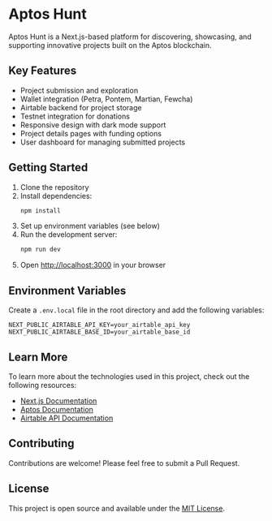 # Aptos Hunt

Aptos Hunt is a Next.js-based platform for discovering, showcasing, and supporting innovative projects built on the Aptos blockchain.

## Key Features

- Project submission and exploration
- Wallet integration (Petra, Pontem, Martian, Fewcha)
- Airtable backend for project storage
- Testnet integration for donations
- Responsive design with dark mode support
- Project details pages with funding options
- User dashboard for managing submitted projects

## Getting Started

1. Clone the repository
2. Install dependencies:
   ```bash
   npm install
   ```
3. Set up environment variables (see below)
4. Run the development server:
   ```bash
   npm run dev
   ```
5. Open [http://localhost:3000](http://localhost:3000) in your browser

## Environment Variables

Create a `.env.local` file in the root directory and add the following variables:

```
NEXT_PUBLIC_AIRTABLE_API_KEY=your_airtable_api_key
NEXT_PUBLIC_AIRTABLE_BASE_ID=your_airtable_base_id
```

## Learn More

To learn more about the technologies used in this project, check out the following resources:

- [Next.js Documentation](https://nextjs.org/docs)
- [Aptos Documentation](https://aptos.dev/)
- [Airtable API Documentation](https://airtable.com/developers/web/api/introduction)

## Contributing

Contributions are welcome! Please feel free to submit a Pull Request.

## License

This project is open source and available under the [MIT License](LICENSE).


